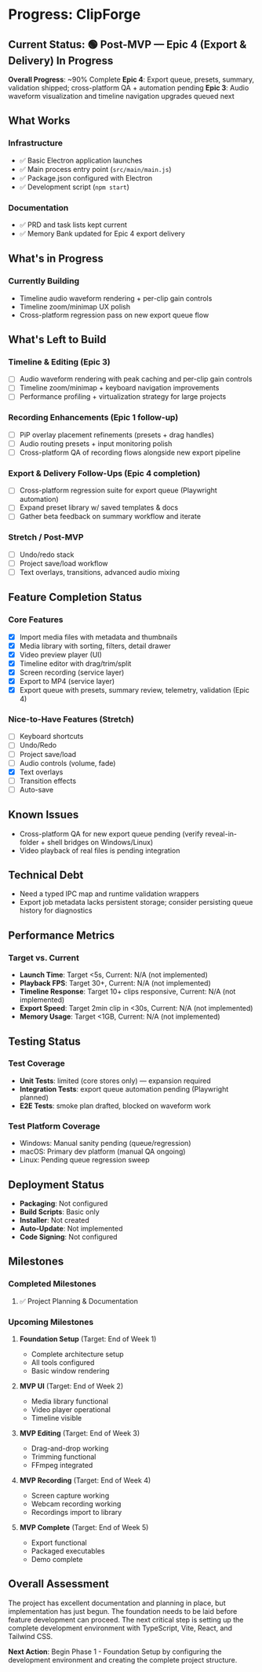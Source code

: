 # Progress: ClipForge

## Current Status: 🟢 Post-MVP — Epic 4 (Export & Delivery) In Progress

**Overall Progress**: ~90% Complete
**Epic 4**: Export queue, presets, summary, validation shipped; cross-platform QA + automation pending
**Epic 3**: Audio waveform visualization and timeline navigation upgrades queued next

## What Works

### Infrastructure
- ✅ Basic Electron application launches
- ✅ Main process entry point (`src/main/main.js`)
- ✅ Package.json configured with Electron
- ✅ Development script (`npm start`)

### Documentation
- ✅ PRD and task lists kept current
- ✅ Memory Bank updated for Epic 4 export delivery

## What's in Progress

### Currently Building
- Timeline audio waveform rendering + per-clip gain controls
- Timeline zoom/minimap UX polish
- Cross-platform regression pass on new export queue flow

## What's Left to Build

### Timeline & Editing (Epic 3)
- [ ] Audio waveform rendering with peak caching and per-clip gain controls
- [ ] Timeline zoom/minimap + keyboard navigation improvements
- [ ] Performance profiling + virtualization strategy for large projects

### Recording Enhancements (Epic 1 follow-up)
- [ ] PiP overlay placement refinements (presets + drag handles)
- [ ] Audio routing presets + input monitoring polish
- [ ] Cross-platform QA of recording flows alongside new export pipeline

### Export & Delivery Follow-Ups (Epic 4 completion)
- [ ] Cross-platform regression suite for export queue (Playwright automation)
- [ ] Expand preset library w/ saved templates & docs
- [ ] Gather beta feedback on summary workflow and iterate

### Stretch / Post-MVP
- [ ] Undo/redo stack
- [ ] Project save/load workflow
- [ ] Text overlays, transitions, advanced audio mixing

## Feature Completion Status

### Core Features
- [x] Import media files with metadata and thumbnails
- [x] Media library with sorting, filters, detail drawer
- [x] Video preview player (UI)
- [x] Timeline editor with drag/trim/split
- [x] Screen recording (service layer)
- [x] Export to MP4 (service layer)
- [x] Export queue with presets, summary review, telemetry, validation (Epic 4)

### Nice-to-Have Features (Stretch)
- [ ] Keyboard shortcuts
- [ ] Undo/Redo
- [ ] Project save/load
- [ ] Audio controls (volume, fade)
- [x] Text overlays
- [ ] Transition effects
- [ ] Auto-save

## Known Issues

- Cross-platform QA for new export queue pending (verify reveal-in-folder + shell bridges on Windows/Linux)
- Video playback of real files is pending integration

## Technical Debt

- Need a typed IPC map and runtime validation wrappers
- Export job metadata lacks persistent storage; consider persisting queue history for diagnostics

## Performance Metrics

### Target vs. Current
- **Launch Time**: Target <5s, Current: N/A (not implemented)
- **Playback FPS**: Target 30+, Current: N/A (not implemented)
- **Timeline Response**: Target 10+ clips responsive, Current: N/A (not implemented)
- **Export Speed**: Target 2min clip in <30s, Current: N/A (not implemented)
- **Memory Usage**: Target <1GB, Current: N/A (not implemented)

## Testing Status

### Test Coverage
- **Unit Tests**: limited (core stores only) — expansion required
- **Integration Tests**: export queue automation pending (Playwright planned)
- **E2E Tests**: smoke plan drafted, blocked on waveform work

### Test Platform Coverage
- Windows: Manual sanity pending (queue/regression)
- macOS: Primary dev platform (manual QA ongoing)
- Linux: Pending queue regression sweep

## Deployment Status

- **Packaging**: Not configured
- **Build Scripts**: Basic only
- **Installer**: Not created
- **Auto-Update**: Not implemented
- **Code Signing**: Not configured

## Milestones

### Completed Milestones
1. ✅ Project Planning & Documentation

### Upcoming Milestones
1. **Foundation Setup** (Target: End of Week 1)
   - Complete architecture setup
   - All tools configured
   - Basic window rendering

2. **MVP UI** (Target: End of Week 2)
   - Media library functional
   - Video player operational
   - Timeline visible

3. **MVP Editing** (Target: End of Week 3)
   - Drag-and-drop working
   - Trimming functional
   - FFmpeg integrated

4. **MVP Recording** (Target: End of Week 4)
   - Screen capture working
   - Webcam recording working
   - Recordings import to library

5. **MVP Complete** (Target: End of Week 5)
   - Export functional
   - Packaged executables
   - Demo complete

## Overall Assessment

The project has excellent documentation and planning in place, but implementation has just begun. The foundation needs to be laid before feature development can proceed. The next critical step is setting up the complete development environment with TypeScript, Vite, React, and Tailwind CSS.

**Next Action**: Begin Phase 1 - Foundation Setup by configuring the development environment and creating the complete project structure.

